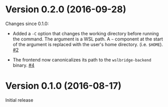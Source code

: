 # Version 0.2.0 (2016-09-28)

Changes since 0.1.0:

 * Added a `-C` option that changes the working directory before running the
   command.  The argument is a WSL path.  A `~` component at the start of the
   argument is replaced with the user's home directory.  (i.e. `$HOME`).
   [#2](https://github.com/rprichard/wslbridge/issues/2)

 * The frontend now canonicalizes its path to the `wslbridge-backend` binary.
   [#4](https://github.com/rprichard/wslbridge/issues/4)

# Version 0.1.0 (2016-08-17)

Initial release
